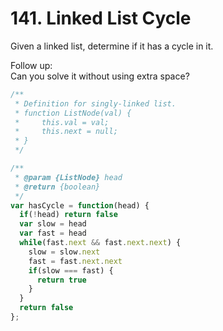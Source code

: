 # 141. Linked List Cycle

Given a linked list, determine if it has a cycle in it.

Follow up:  
Can you solve it without using extra space?  

```javascript
/**
 * Definition for singly-linked list.
 * function ListNode(val) {
 *     this.val = val;
 *     this.next = null;
 * }
 */

/**
 * @param {ListNode} head
 * @return {boolean}
 */
var hasCycle = function(head) {
  if(!head) return false
  var slow = head
  var fast = head
  while(fast.next && fast.next.next) {
    slow = slow.next
    fast = fast.next.next
    if(slow === fast) {
      return true
    }
  }
  return false
};
```
